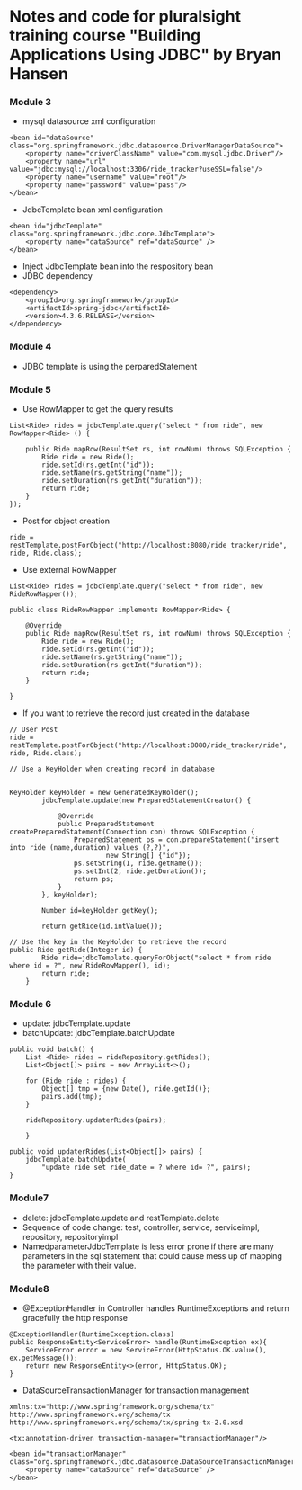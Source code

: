 # Notes and code for pluralsight training course "Building Applications Using JDBC" by Bryan Hansen

### Module 3
* mysql datasource xml configuration
```
<bean id="dataSource" class="org.springframework.jdbc.datasource.DriverManagerDataSource">
	<property name="driverClassName" value="com.mysql.jdbc.Driver"/>
	<property name="url" value="jdbc:mysql://localhost:3306/ride_tracker?useSSL=false"/>
	<property name="username" value="root"/>
	<property name="password" value="pass"/>
</bean>
```
* JdbcTemplate bean xml configuration
```
<bean id="jdbcTemplate" class="org.springframework.jdbc.core.JdbcTemplate">
	<property name="dataSource" ref="dataSource" />
</bean>
```
* Inject JdbcTemplate bean into the respository bean
* JDBC dependency
```
<dependency>
	<groupId>org.springframework</groupId>
	<artifactId>spring-jdbc</artifactId>
	<version>4.3.6.RELEASE</version>
</dependency>
```
### Module 4
* JDBC template is using the perparedStatement
### Module 5
* Use RowMapper to get the query results
```
List<Ride> rides = jdbcTemplate.query("select * from ride", new RowMapper<Ride> () {
			
	public Ride mapRow(ResultSet rs, int rowNum) throws SQLException {
		Ride ride = new Ride();
		ride.setId(rs.getInt("id"));
		ride.setName(rs.getString("name"));
		ride.setDuration(rs.getInt("duration"));
		return ride;		
	}
});
```
* Post for object creation
```
ride = restTemplate.postForObject("http://localhost:8080/ride_tracker/ride", ride, Ride.class);	
```
* Use external RowMapper
```
List<Ride> rides = jdbcTemplate.query("select * from ride", new RideRowMapper());

public class RideRowMapper implements RowMapper<Ride> {
	
	@Override
	public Ride mapRow(ResultSet rs, int rowNum) throws SQLException {
		Ride ride = new Ride();
		ride.setId(rs.getInt("id"));
		ride.setName(rs.getString("name"));
		ride.setDuration(rs.getInt("duration"));
		return ride;		
	}

}

```
* If you want to retrieve the record just created in the database	
```
// User Post
ride = restTemplate.postForObject("http://localhost:8080/ride_tracker/ride", ride, Ride.class);

// Use a KeyHolder when creating record in database


KeyHolder keyHolder = new GeneratedKeyHolder();
		jdbcTemplate.update(new PreparedStatementCreator() {
			
			@Override
			public PreparedStatement createPreparedStatement(Connection con) throws SQLException {
				PreparedStatement ps = con.prepareStatement("insert into ride (name,duration) values (?,?)", 
						new String[] {"id"});
				ps.setString(1, ride.getName());
				ps.setInt(2, ride.getDuration());
				return ps;
			}
		}, keyHolder);
		
		Number id=keyHolder.getKey();
		
		return getRide(id.intValue());
		
// Use the key in the KeyHolder to retrieve the record
public Ride getRide(Integer id) {
		Ride ride=jdbcTemplate.queryForObject("select * from ride where id = ?", new RideRowMapper(), id);
		return ride;
	}
```
### Module 6
* update: jdbcTemplate.update
* batchUpdate: jdbcTemplate.batchUpdate
```
public void batch() {
	List <Ride> rides = rideRepository.getRides();
	List<Object[]> pairs = new ArrayList<>();
		
	for (Ride ride : rides) {
		Object[] tmp = {new Date(), ride.getId()};
		pairs.add(tmp);
	}
		
	rideRepository.updaterRides(pairs);
		
	}

public void updaterRides(List<Object[]> pairs) {
	jdbcTemplate.batchUpdate(
		"update ride set ride_date = ? where id= ?", pairs);
}
```
### Module7
* delete: jdbcTemplate.update and restTemplate.delete
* Sequence of code change: test, controller, service, serviceimpl, repository, repositoryimpl
* NamedparameterJdbcTemplate is less error prone if there are many parameters in the sql statement that could cause mess up of mapping the parameter with their value.

### Module8
* @ExceptionHandler in Controller handles RuntimeExceptions and return gracefully the http response
```
@ExceptionHandler(RuntimeException.class)
public ResponseEntity<ServiceError> handle(RuntimeException ex){
	ServiceError error = new ServiceError(HttpStatus.OK.value(), ex.getMessage());
	return new ResponseEntity<>(error, HttpStatus.OK);
}
```
* DataSourceTransactionManager for transaction management
```
xmlns:tx="http://www.springframework.org/schema/tx"
http://www.springframework.org/schema/tx http://www.springframework.org/schema/tx/spring-tx-2.0.xsd

<tx:annotation-driven transaction-manager="transactionManager"/>
	
<bean id="transactionManager" class="org.springframework.jdbc.datasource.DataSourceTransactionManager">
	<property name="dataSource" ref="dataSource" />
</bean>
```

